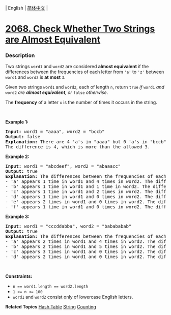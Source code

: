 | English | [简体中文](README.md) |

# [2068. Check Whether Two Strings are Almost Equivalent](https://leetcode-cn.com/problems/check-whether-two-strings-are-almost-equivalent)
 ### Description
<p>Two strings <code>word1</code> and <code>word2</code> are considered <strong>almost equivalent</strong> if the differences between the frequencies of each letter from <code>&#39;a&#39;</code> to <code>&#39;z&#39;</code> between <code>word1</code> and <code>word2</code> is <strong>at most</strong> <code>3</code>.</p>

<p>Given two strings <code>word1</code> and <code>word2</code>, each of length <code>n</code>, return <code>true</code> <em>if </em><code>word1</code> <em>and</em> <code>word2</code> <em>are <strong>almost equivalent</strong>, or</em> <code>false</code> <em>otherwise</em>.</p>

<p>The <strong>frequency</strong> of a letter <code>x</code> is the number of times it occurs in the string.</p>

<p>&nbsp;</p>
<p><strong>Example 1:</strong></p>

<pre>
<strong>Input:</strong> word1 = &quot;aaaa&quot;, word2 = &quot;bccb&quot;
<strong>Output:</strong> false
<strong>Explanation:</strong> There are 4 &#39;a&#39;s in &quot;aaaa&quot; but 0 &#39;a&#39;s in &quot;bccb&quot;.
The difference is 4, which is more than the allowed 3.
</pre>

<p><strong>Example 2:</strong></p>

<pre>
<strong>Input:</strong> word1 = &quot;abcdeef&quot;, word2 = &quot;abaaacc&quot;
<strong>Output:</strong> true
<strong>Explanation:</strong> The differences between the frequencies of each letter in word1 and word2 are at most 3:
- &#39;a&#39; appears 1 time in word1 and 4 times in word2. The difference is 3.
- &#39;b&#39; appears 1 time in word1 and 1 time in word2. The difference is 0.
- &#39;c&#39; appears 1 time in word1 and 2 times in word2. The difference is 1.
- &#39;d&#39; appears 1 time in word1 and 0 times in word2. The difference is 1.
- &#39;e&#39; appears 2 times in word1 and 0 times in word2. The difference is 2.
- &#39;f&#39; appears 1 time in word1 and 0 times in word2. The difference is 1.
</pre>

<p><strong>Example 3:</strong></p>

<pre>
<strong>Input:</strong> word1 = &quot;cccddabba&quot;, word2 = &quot;babababab&quot;
<strong>Output:</strong> true
<strong>Explanation:</strong> The differences between the frequencies of each letter in word1 and word2 are at most 3:
- &#39;a&#39; appears 2 times in word1 and 4 times in word2. The difference is 2.
- &#39;b&#39; appears 2 times in word1 and 5 times in word2. The difference is 3.
- &#39;c&#39; appears 3 times in word1 and 0 times in word2. The difference is 3.
- &#39;d&#39; appears 2 times in word1 and 0 times in word2. The difference is 2.
</pre>

<p>&nbsp;</p>
<p><strong>Constraints:</strong></p>

<ul>
	<li><code>n == word1.length == word2.length</code></li>
	<li><code>1 &lt;= n &lt;= 100</code></li>
	<li><code>word1</code> and <code>word2</code> consist only of lowercase English letters.</li>
</ul>

**Related Topics**  [Hash Table](https://leetcode-cn.com/tag/hash-table) [String](https://leetcode-cn.com/tag/string) [Counting](https://leetcode-cn.com/tag/counting) 